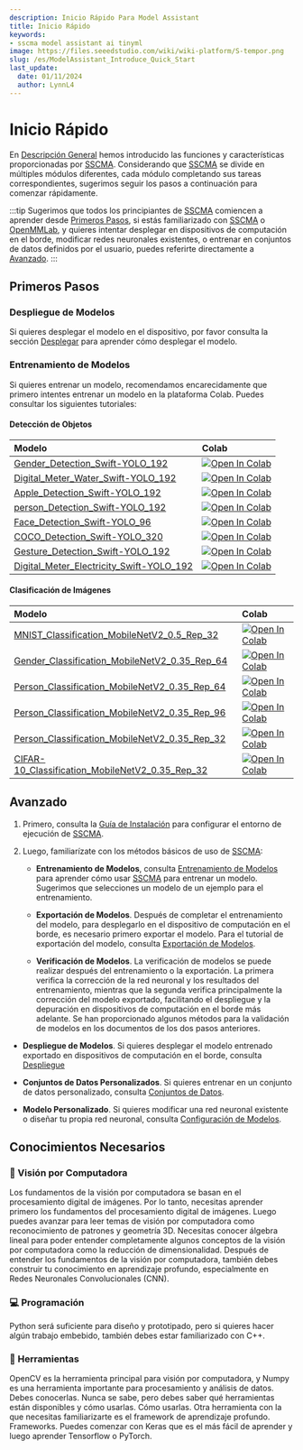 ```yaml
---
description: Inicio Rápido Para Model Assistant
title: Inicio Rápido
keywords:
- sscma model assistant ai tinyml 
image: https://files.seeedstudio.com/wiki/wiki-platform/S-tempor.png
slug: /es/ModelAssistant_Introduce_Quick_Start
last_update:
  date: 01/11/2024
  author: LynnL4
---
```

# Inicio Rápido

En [Descripción General](/es/ModelAssistant_Introduce_Overview) hemos introducido las funciones y características proporcionadas por [SSCMA](https://github.com/Seeed-Studio/ModelAssistant). Considerando que [SSCMA](https://github.com/Seeed-Studio/ModelAssistant) se divide en múltiples módulos diferentes, cada módulo completando sus tareas correspondientes, sugerimos seguir los pasos a continuación para comenzar rápidamente.

:::tip
Sugerimos que todos los principiantes de [SSCMA](https://github.com/Seeed-Studio/ModelAssistant) comiencen a aprender desde [Primeros Pasos](#primeros-pasos), si estás familiarizado con [SSCMA](https://github.com/Seeed-Studio/ModelAssistant) o [OpenMMLab](https://github.com/open-mmlab), y quieres intentar desplegar en dispositivos de computación en el borde, modificar redes neuronales existentes, o entrenar en conjuntos de datos definidos por el usuario, puedes referirte directamente a [Avanzado](#avanzado).
:::

## Primeros Pasos

### Despliegue de Modelos

Si quieres desplegar el modelo en el dispositivo, por favor consulta la sección [Desplegar](/es/ModelAssistant_Deploy_Overview) para aprender cómo desplegar el modelo.

### Entrenamiento de Modelos

Si quieres entrenar un modelo, recomendamos encarecidamente que primero intentes entrenar un modelo en la plataforma Colab. Puedes consultar los siguientes tutoriales:

#### Detección de Objetos

| Modelo                                                                                           | Colab                                                                                                                                                                                                                     |
|:------------------------------------------------------------------------------------------------|:--------------------------------------------------------------------------------------------------------------------------------------------------------------------------------------------------------------------------|
| [Gender_Detection_Swift-YOLO_192](https://github.com/seeed-studio/sscma-model-zoo/blob/main/docs/en/Gender_Detection_Swift-YOLO_192.md)                   | [![Open In Colab](https://colab.research.google.com/assets/colab-badge.svg)](https://colab.research.google.com/github/seeed-studio/sscma-model-zoo/blob/main/notebooks/en/Gender_Detection_Swift-YOLO_192.ipynb)          |
| [Digital_Meter_Water_Swift-YOLO_192](https://github.com/seeed-studio/sscma-model-zoo/blob/main/docs/en/Digital_Meter_Water_Swift-YOLO_192.md)             | [![Open In Colab](https://colab.research.google.com/assets/colab-badge.svg)](https://colab.research.google.com/github/seeed-studio/sscma-model-zoo/blob/main/notebooks/en/Digital_Meter_Water_Swift-YOLO_192.ipynb)       |
| [Apple_Detection_Swift-YOLO_192](https://github.com/seeed-studio/sscma-model-zoo/blob/main/docs/en/Apple_Detection_Swift-YOLO_192.md)                     | [![Open In Colab](https://colab.research.google.com/assets/colab-badge.svg)](https://colab.research.google.com/github/seeed-studio/sscma-model-zoo/blob/main/notebooks/en/Apple_Detection_Swift-YOLO_192.ipynb)           |
| [person_Detection_Swift-YOLO_192](https://github.com/seeed-studio/sscma-model-zoo/blob/main/docs/en/person_Detection_Swift-YOLO_192.md)                   | [![Open In Colab](https://colab.research.google.com/assets/colab-badge.svg)](https://colab.research.google.com/github/seeed-studio/sscma-model-zoo/blob/main/notebooks/en/person_Detection_Swift-YOLO_192.ipynb)          |
| [Face_Detection_Swift-YOLO_96](https://github.com/seeed-studio/sscma-model-zoo/blob/main/docs/en/Face_Detection_Swift-YOLO_96.md)                         | [![Open In Colab](https://colab.research.google.com/assets/colab-badge.svg)](https://colab.research.google.com/github/seeed-studio/sscma-model-zoo/blob/main/notebooks/en/Face_Detection_Swift-YOLO_96.ipynb)             |
| [COCO_Detection_Swift-YOLO_320](https://github.com/seeed-studio/sscma-model-zoo/blob/main/docs/en/COCO_Detection_Swift-YOLO_320.md)                       | [![Open In Colab](https://colab.research.google.com/assets/colab-badge.svg)](https://colab.research.google.com/github/seeed-studio/sscma-model-zoo/blob/main/notebooks/en/COCO_Detection_Swift-YOLO_320.ipynb)            |
| [Gesture_Detection_Swift-YOLO_192](https://github.com/seeed-studio/sscma-model-zoo/blob/main/docs/en/Gesture_Detection_Swift-YOLO_192.md)                 | [![Open In Colab](https://colab.research.google.com/assets/colab-badge.svg)](https://colab.research.google.com/github/seeed-studio/sscma-model-zoo/blob/main/notebooks/en/Gesture_Detection_Swift-YOLO_192.ipynb)         |
| [Digital_Meter_Electricity_Swift-YOLO_192](https://github.com/seeed-studio/sscma-model-zoo/blob/main/docs/en/Digital_Meter_Electricity_Swift-YOLO_192.md) | [![Open In Colab](https://colab.research.google.com/assets/colab-badge.svg)](https://colab.research.google.com/github/seeed-studio/sscma-model-zoo/blob/main/notebooks/en/Digital_Meter_Electricity_Swift-YOLO_192.ipynb) |

#### Clasificación de Imágenes

| Modelo                                                                                                         | Colab                                                                                                                                                                                                                            |
|:--------------------------------------------------------------------------------------------------------------|:---------------------------------------------------------------------------------------------------------------------------------------------------------------------------------------------------------------------------------|
| [MNIST_Classification_MobileNetV2_0.5_Rep_32](https://github.com/seeed-studio/sscma-model-zoo/blob/main/docs/en/MNIST_Classification_MobileNetV2_0.5_Rep_32.md)         | [![Open In Colab](https://colab.research.google.com/assets/colab-badge.svg)](https://colab.research.google.com/github/seeed-studio/sscma-model-zoo/blob/main/notebooks/en/MNIST_Classification_MobileNetV2_0.5_Rep_32.ipynb)     |
| [Gender_Classification_MobileNetV2_0.35_Rep_64](https://github.com/seeed-studio/sscma-model-zoo/blob/main/docs/en/Gender_Classification_MobileNetV2_0.35_Rep_64.md)     | [![Open In Colab](https://colab.research.google.com/assets/colab-badge.svg)](https://colab.research.google.com/github/seeed-studio/sscma-model-zoo/blob/main/notebooks/en/Gender_Classification_MobileNetV2_0.35_Rep_64.ipynb)   |
| [Person_Classification_MobileNetV2_0.35_Rep_64](https://github.com/seeed-studio/sscma-model-zoo/blob/main/docs/en/Person_Classification_MobileNetV2_0.35_Rep_64.md)     | [![Open In Colab](https://colab.research.google.com/assets/colab-badge.svg)](https://colab.research.google.com/github/seeed-studio/sscma-model-zoo/blob/main/notebooks/en/Person_Classification_MobileNetV2_0.35_Rep_64.ipynb)   |
| [Person_Classification_MobileNetV2_0.35_Rep_96](https://github.com/seeed-studio/sscma-model-zoo/blob/main/docs/en/Person_Classification_MobileNetV2_0.35_Rep_96.md)     | [![Open In Colab](https://colab.research.google.com/assets/colab-badge.svg)](https://colab.research.google.com/github/seeed-studio/sscma-model-zoo/blob/main/notebooks/en/Person_Classification_MobileNetV2_0.35_Rep_96.ipynb)   |
| [Person_Classification_MobileNetV2_0.35_Rep_32](https://github.com/seeed-studio/sscma-model-zoo/blob/main/docs/en/Person_Classification_MobileNetV2_0.35_Rep_32.md)     | [![Open In Colab](https://colab.research.google.com/assets/colab-badge.svg)](https://colab.research.google.com/github/seeed-studio/sscma-model-zoo/blob/main/notebooks/en/Person_Classification_MobileNetV2_0.35_Rep_32.ipynb)   |
| [CIFAR-10_Classification_MobileNetV2_0.35_Rep_32](https://github.com/seeed-studio/sscma-model-zoo/blob/main/docs/en/CIFAR-10_Classification_MobileNetV2_0.35_Rep_32.md) | [![Open In Colab](https://colab.research.google.com/assets/colab-badge.svg)](https://colab.research.google.com/github/seeed-studio/sscma-model-zoo/blob/main/notebooks/en/CIFAR-10_Classification_MobileNetV2_0.35_Rep_32.ipynb) |

## Avanzado

1. Primero, consulta la [Guía de Instalación](/es/ModelAssistant_Introduce_Installation) para configurar el entorno de ejecución de [SSCMA](https://github.com/Seeed-Studio/ModelAssistant).

2. Luego, familiarízate con los métodos básicos de uso de [SSCMA](https://github.com/Seeed-Studio/ModelAssistant):

   - **Entrenamiento de Modelos**, consulta [Entrenamiento de Modelos](/es/ModelAssistant_Tutorials_Training_Overview) para aprender cómo usar [SSCMA](https://github.com/Seeed-Studio/ModelAssistant) para entrenar un modelo. Sugerimos que selecciones un modelo de un ejemplo para el entrenamiento.

   - **Exportación de Modelos**. Después de completar el entrenamiento del modelo, para desplegarlo en el dispositivo de computación en el borde, es necesario primero exportar el modelo. Para el tutorial de exportación del modelo, consulta [Exportación de Modelos](/es/ModelAssistant_Tutorials_Export_Overview).

   - **Verificación de Modelos**. La verificación de modelos se puede realizar después del entrenamiento o la exportación. La primera verifica la corrección de la red neuronal y los resultados del entrenamiento, mientras que la segunda verifica principalmente la corrección del modelo exportado, facilitando el despliegue y la depuración en dispositivos de computación en el borde más adelante. Se han proporcionado algunos métodos para la validación de modelos en los documentos de los dos pasos anteriores.

- **Despliegue de Modelos**. Si quieres desplegar el modelo entrenado exportado en dispositivos de computación en el borde, consulta [Despliegue](/es/ModelAssistant_Deploy_Overview)
- **Conjuntos de Datos Personalizados**. Si quieres entrenar en un conjunto de datos personalizado, consulta [Conjuntos de Datos](/es/ModelAssistant_Tutorials_Datasets).

- **Modelo Personalizado**. Si quieres modificar una red neuronal existente o diseñar tu propia red neuronal, consulta [Configuración de Modelos](/es/ModelAssistant_Tutorials_Config).

## Conocimientos Necesarios

### 📸 Visión por Computadora

Los fundamentos de la visión por computadora se basan en el procesamiento digital de imágenes. Por lo tanto, necesitas aprender primero los fundamentos del procesamiento digital de imágenes. Luego puedes avanzar para leer temas de visión por computadora como reconocimiento de patrones y geometría 3D. Necesitas conocer álgebra lineal para poder entender completamente algunos conceptos de la visión por computadora como la reducción de dimensionalidad. Después de entender los fundamentos de la visión por computadora, también debes construir tu conocimiento en aprendizaje profundo, especialmente en Redes Neuronales Convolucionales (CNN).

### 💻 Programación

Python será suficiente para diseño y prototipado, pero si quieres hacer algún
trabajo embebido, también debes estar familiarizado con C++.

### 🧰 Herramientas

OpenCV es la herramienta principal para visión por computadora, y Numpy es una herramienta importante para procesamiento y análisis de datos. Debes conocerlas. Nunca se sabe, pero debes saber qué herramientas están disponibles y cómo usarlas. Cómo usarlas. Otra herramienta con la que necesitas familiarizarte es el framework de aprendizaje profundo. Frameworks. Puedes comenzar con Keras que es el más fácil de aprender y luego aprender Tensorflow o PyTorch.
